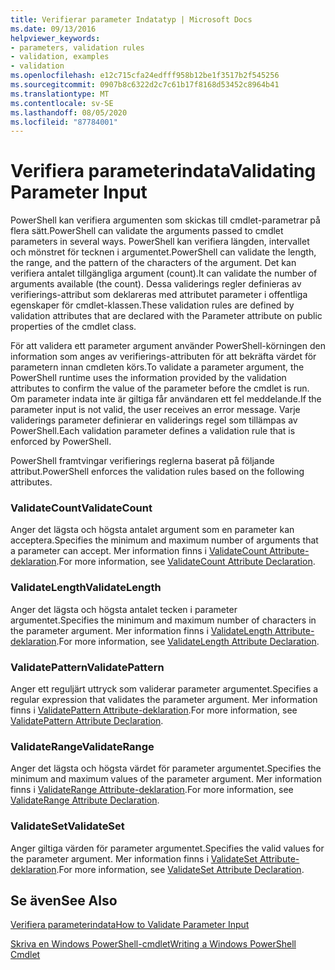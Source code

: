 ```yaml
---
title: Verifierar parameter Indatatyp | Microsoft Docs
ms.date: 09/13/2016
helpviewer_keywords:
- parameters, validation rules
- validation, examples
- validation
ms.openlocfilehash: e12c715cfa24edfff958b12be1f3517b2f545256
ms.sourcegitcommit: 0907b8c6322d2c7c61b17f8168d53452c8964b41
ms.translationtype: MT
ms.contentlocale: sv-SE
ms.lasthandoff: 08/05/2020
ms.locfileid: "87784001"
---
```

# <a name="validating-parameter-input"></a><span data-ttu-id="cef65-102">Verifiera parameterindata</span><span class="sxs-lookup"><span data-stu-id="cef65-102">Validating Parameter Input</span></span>

<span data-ttu-id="cef65-103">PowerShell kan verifiera argumenten som skickas till cmdlet-parametrar på flera sätt.</span><span class="sxs-lookup"><span data-stu-id="cef65-103">PowerShell can validate the arguments passed to cmdlet parameters in several ways.</span></span>
<span data-ttu-id="cef65-104">PowerShell kan verifiera längden, intervallet och mönstret för tecknen i argumentet.</span><span class="sxs-lookup"><span data-stu-id="cef65-104">PowerShell can validate the length, the range, and the pattern of the characters of the argument.</span></span>
<span data-ttu-id="cef65-105">Det kan verifiera antalet tillgängliga argument (count).</span><span class="sxs-lookup"><span data-stu-id="cef65-105">It can validate the number of arguments available (the count).</span></span>
<span data-ttu-id="cef65-106">Dessa validerings regler definieras av verifierings-attribut som deklareras med attributet parameter i offentliga egenskaper för cmdlet-klassen.</span><span class="sxs-lookup"><span data-stu-id="cef65-106">These validation rules are defined by validation attributes that are declared with the Parameter attribute on public properties of the cmdlet class.</span></span>

<span data-ttu-id="cef65-107">För att validera ett parameter argument använder PowerShell-körningen den information som anges av verifierings-attributen för att bekräfta värdet för parametern innan cmdleten körs.</span><span class="sxs-lookup"><span data-stu-id="cef65-107">To validate a parameter argument, the PowerShell runtime uses the information provided by the validation attributes to confirm the value of the parameter before the cmdlet is run.</span></span>
<span data-ttu-id="cef65-108">Om parameter indata inte är giltiga får användaren ett fel meddelande.</span><span class="sxs-lookup"><span data-stu-id="cef65-108">If the parameter input is not valid, the user receives an error message.</span></span>
<span data-ttu-id="cef65-109">Varje validerings parameter definierar en validerings regel som tillämpas av PowerShell.</span><span class="sxs-lookup"><span data-stu-id="cef65-109">Each validation parameter defines a validation rule that is enforced by PowerShell.</span></span>

<span data-ttu-id="cef65-110">PowerShell framtvingar verifierings reglerna baserat på följande attribut.</span><span class="sxs-lookup"><span data-stu-id="cef65-110">PowerShell enforces the validation rules based on the following attributes.</span></span>

### <a name="validatecount"></a><span data-ttu-id="cef65-111">ValidateCount</span><span class="sxs-lookup"><span data-stu-id="cef65-111">ValidateCount</span></span>

<span data-ttu-id="cef65-112">Anger det lägsta och högsta antalet argument som en parameter kan acceptera.</span><span class="sxs-lookup"><span data-stu-id="cef65-112">Specifies the minimum and maximum number of arguments that a parameter can accept.</span></span>
<span data-ttu-id="cef65-113">Mer information finns i [ValidateCount Attribute-deklaration](./validatecount-attribute-declaration.md).</span><span class="sxs-lookup"><span data-stu-id="cef65-113">For more information, see [ValidateCount Attribute Declaration](./validatecount-attribute-declaration.md).</span></span>

### <a name="validatelength"></a><span data-ttu-id="cef65-114">ValidateLength</span><span class="sxs-lookup"><span data-stu-id="cef65-114">ValidateLength</span></span>

<span data-ttu-id="cef65-115">Anger det lägsta och högsta antalet tecken i parameter argumentet.</span><span class="sxs-lookup"><span data-stu-id="cef65-115">Specifies the minimum and maximum number of characters in the parameter argument.</span></span>
<span data-ttu-id="cef65-116">Mer information finns i [ValidateLength Attribute-deklaration](./validatelength-attribute-declaration.md).</span><span class="sxs-lookup"><span data-stu-id="cef65-116">For more information, see [ValidateLength Attribute Declaration](./validatelength-attribute-declaration.md).</span></span>

### <a name="validatepattern"></a><span data-ttu-id="cef65-117">ValidatePattern</span><span class="sxs-lookup"><span data-stu-id="cef65-117">ValidatePattern</span></span>

<span data-ttu-id="cef65-118">Anger ett reguljärt uttryck som validerar parameter argumentet.</span><span class="sxs-lookup"><span data-stu-id="cef65-118">Specifies a regular expression that validates the parameter argument.</span></span>
<span data-ttu-id="cef65-119">Mer information finns i [ValidatePattern Attribute-deklaration](./validatepattern-attribute-declaration.md).</span><span class="sxs-lookup"><span data-stu-id="cef65-119">For more information, see [ValidatePattern Attribute Declaration](./validatepattern-attribute-declaration.md).</span></span>

### <a name="validaterange"></a><span data-ttu-id="cef65-120">ValidateRange</span><span class="sxs-lookup"><span data-stu-id="cef65-120">ValidateRange</span></span>

<span data-ttu-id="cef65-121">Anger det lägsta och högsta värdet för parameter argumentet.</span><span class="sxs-lookup"><span data-stu-id="cef65-121">Specifies the minimum and maximum values of the parameter argument.</span></span>
<span data-ttu-id="cef65-122">Mer information finns i [ValidateRange Attribute-deklaration](./validaterange-attribute-declaration.md).</span><span class="sxs-lookup"><span data-stu-id="cef65-122">For more information, see [ValidateRange Attribute Declaration](./validaterange-attribute-declaration.md).</span></span>

### <a name="validateset"></a><span data-ttu-id="cef65-123">ValidateSet</span><span class="sxs-lookup"><span data-stu-id="cef65-123">ValidateSet</span></span>

<span data-ttu-id="cef65-124">Anger giltiga värden för parameter argumentet.</span><span class="sxs-lookup"><span data-stu-id="cef65-124">Specifies the valid values for the parameter argument.</span></span>
<span data-ttu-id="cef65-125">Mer information finns i [ValidateSet Attribute-deklaration](./validateset-attribute-declaration.md).</span><span class="sxs-lookup"><span data-stu-id="cef65-125">For more information, see [ValidateSet Attribute Declaration](./validateset-attribute-declaration.md).</span></span>

## <a name="see-also"></a><span data-ttu-id="cef65-126">Se även</span><span class="sxs-lookup"><span data-stu-id="cef65-126">See Also</span></span>

[<span data-ttu-id="cef65-127">Verifiera parameterindata</span><span class="sxs-lookup"><span data-stu-id="cef65-127">How to Validate Parameter Input</span></span>](./how-to-validate-parameter-input.md)

[<span data-ttu-id="cef65-128">Skriva en Windows PowerShell-cmdlet</span><span class="sxs-lookup"><span data-stu-id="cef65-128">Writing a Windows PowerShell Cmdlet</span></span>](./writing-a-windows-powershell-cmdlet.md)
